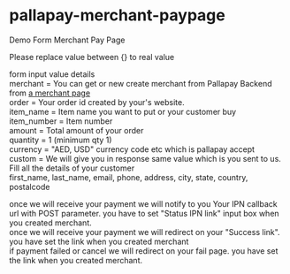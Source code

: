 # pallapay-merchant-paypage
Demo Form Merchant Pay Page

Please replace value between {} to real value<br />

form input value details<br />
merchant = You can get or new create merchant from Pallapay Backend from [a merchant page](https://www.pallapay.com/account/merchants) <br />
order = Your order id created by your's website.<br />
item_name = Item name you want to put or your customer buy<br />
item_number = Item number<br />
amount = Total amount of your order<br />
quantity = 1 (minimum qty 1)<br />
currency = "AED, USD" currency code etc which is pallapay accept<br />
custom = We will give you in response same value which is you sent to us.<br />
Fill all the details of your customer <br />
first_name, last_name, email, phone, address, city, state, country, postalcode<br />


once we will receive your payment we will notify to you Your IPN callback url with POST parameter. you have to set "Status IPN link" input box when you created merchant. <br />
once we will receive your payment we will redirect on your "Success link". you have set the link when you created merchant<br />
if payment failed or cancel we will redirect on your fail page. you have set the link when you created merchant.<br />